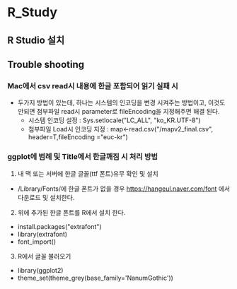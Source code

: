 # R_Study

## R Studio 설치

## Trouble shooting 
### Mac에서 csv read시 내용에 한글 포함되어 읽기 실패 시
- 두가지 방법이 있는데, 하나는 시스템의 인코딩을 변경 시켜주는 방법이고, 이것도 안되면 첨부파일 read시 parameter로 fileEncoding을 지정해주면 해결 된다.
  - 시스템 인코딩 설정 : Sys.setlocale("LC_ALL", "ko_KR.UTF-8")
  - 첨부파일 Load시 인코딩 지정 : map<-read.csv("/mapv2_final.csv", header=T,fileEncoding ="euc-kr")

### ggplot에 범례 및 Title에서 한글깨짐 시 처리 방법
1. 내 맥 또는 서버에 한글 글꼴(ttf 폰트)유무 확인 및 설치
  - /Library/Fonts/에 한글 폰트가 없을 경우 https://hangeul.naver.com/font 에서 다운로드 및 설치한다.

2. 위에 추가된 한글 폰트를 R에서 설치 한다. 
  - install.packages("extrafont") 
  - library(extrafont) 
  - font_import()
3. R에서 글꼴 불러오기
  - library(ggplot2) 
  - theme_set(theme_grey(base_family='NanumGothic'))
